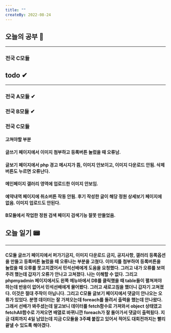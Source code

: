 ```yaml
---
title: ""
createBy: 2022-08-24
---
```

## 오늘의 공부 🎉
---
### 전국 C모듈

## todo ✔
---
### 전국 A모듈 ✔
### 전국 B모듈 ✔
### 전국 C모듈
#### 고쳐야할 부분
#### 글쓰기 페이지에서 이미지 첨부하고 등록버튼 눌렀을 때 오류남.
#### 글보기 페이지에서 php 경고 메시지가 뜸, 이미지 안보이고, 이미지 다운로드 안됨. 삭제버튼도 누르면 오류난다.
#### 메인페이지 갤러리 영역에 업로드한 이미지 안보임.
#### 예약내역 페이지에 취소버튼 작동 안됨. 후기 작성한 글이 해당 정원 상세보기 페이지에 없음. 이미지 업로드도 안된다.
#### B모듈에서 작업한 정원 검색 페이지 검색기능 잘못 만들었음.

## 오늘 일기 📟
---
#### C모듈 글쓰기 페이지에서 퍼가기금지, 이미지 다운로드 금지, 공지사항, 갤러리 등록옵션을 만들고 등록버튼 눌렀을 때 오류나는 부분을 고쳤다. 이미지를 첨부하여 등록버튼을 눌렀을 때 오류를 못고치겠어서 민석선배에게 도움을 요청했다. 그러고 내가 오류를 보여주려 했는데 갑자기 오류가 안나고 고쳐졌다. 나는 이해할 수 없다. 그리고 phpmyadmin 페이지에서도 왼쪽 메뉴바에서 DB를 클릭했을 때 table들이 펼쳐져야 하는데 반응이 없어서 민석선배에게 물어봤다. 그러고 새로고침을 했더니 갑자기 고쳐졌다. 이것은 절대 주작이 아닙니다. 그리고 C모듈 글보기 페이지에서 댓글이 안나오는 오류가 있었다. 분명 데이터는 잘 가져오는데 foreach를 돌려서 출력을 했는데 안나왔다. 그래서 선배가 봐주셨는데 알고보니 데이터를 fetch함수로 가져와서 object 상태였고 fetchAll함수로 가져오면 배열로 바뀌니깐 foreach가 잘 돌아가서 댓글이 출력됬다. 지금 대회까지 4일 남았는데 지금 C모듈을 3주째 붙잡고 있어서 적어도 대회전까지는 빨리 끝낼 수 있도록 해야겠다.